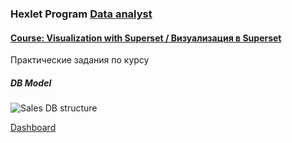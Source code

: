 ### Hexlet Program [Data analyst](https://ru.hexlet.io/programs/data-analytics)
#### [Course: Visualization with Superset / Визуализация в Superset ](https://ru.hexlet.io/courses/visualization-superset)

Практические задания по курсу

##### DB Model
![Sales DB structure](assets/db_structure.png)

[Dashboard](Dashboard-Airports.jpg)
